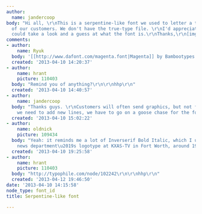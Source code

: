 ```yaml
---
author:
  name: jandercoop
body: "Hi all, \r\nThis is a serpentine-like font we used to letter a truck for one
  of our customers. We don't have the true-type file. \r\nI'd appreciate it if you
  could take a look and a guess at what the font is.\r\nThanks,\r\n[img:sites/default/files/old-images/Beyond_5552.png]"
comments:
- author:
    name: Ryuk
  body: '[[http://www.dafont.com/magenta.font|Magenta]] by Bambootypes'
  created: '2013-04-10 14:20:37'
- author:
    name: hrant
    picture: 110403
  body: "Remind you of anything?\r\n\r\nhhp\r\n"
  created: '2013-04-10 14:40:57'
- author:
    name: jandercoop
  body: "Thanks guys. \r\nCustomers will often send graphics, but not fonts, so when
    we need to add new lines, we have to go on a goose chase for the fonts. \r\n"
  created: '2013-04-10 15:02:22'
- author:
    name: oldnick
    picture: 109434
  body: "Yeah: it reminds me a lot of Inverserif Bold Italic, which I used for the
    news department\u2019s logotype at KXAS-TV in Fort Worth, around 1981 or so..."
  created: '2013-04-10 19:25:58'
- author:
    name: hrant
    picture: 110403
  body: "http://typophile.com/node/102242\r\n\r\nhhp\r\n"
  created: '2013-04-12 19:46:50'
date: '2013-04-10 14:15:58'
node_type: font_id
title: Serpentine-like font

---
```


